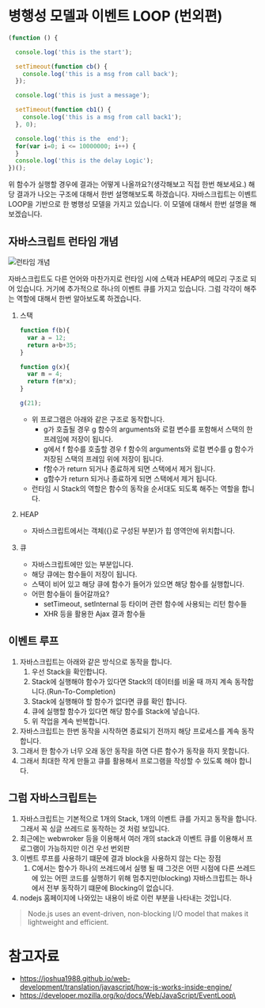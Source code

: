 # 병행성 모델과 이벤트 LOOP (번외편)

```JavaScript
(function () {

  console.log('this is the start');

  setTimeout(function cb() {
    console.log('this is a msg from call back');
  });

  console.log('this is just a message');

  setTimeout(function cb1() {
    console.log('this is a msg from call back1');
  }, 0);

  console.log('this is the  end');
  for(var i=0; i <= 10000000; i++) {
  }
  console.log('this is the delay Logic');
})();
```
위 함수가 실행할 경우에 결과는 어떻게 나올까요?(생각해보고 직접 한번 해보세요.)
해당 결과가 나오는 구조에 대해서 한번 설명해보도록 하겠습니다.
자바스크립트는 이벤트 LOOP을 기반으로 한 병행성 모델을 가지고 있습니다. 이 모델에 대해서 한번 설명을 해보겠습니다.

## 자바스크립트 런타임 개념

   ![런타임 개념](https://developer.mozilla.org/files/4617/default.svg)

   자바스크립트도 다른 언어와 마찬가지로 런타임 시에 스택과 HEAP의 메모리 구조로 되어 있습니다. 거기에 추가적으로 하나의 이벤트 큐를 가지고 있습니다.
   그럼 각각이 해주는 역할에 대해서 한번 알아보도록 하겠습니다.

1. 스택
   ```JavaScript
   function f(b){
     var a = 12;
     return a+b+35;
   }

   function g(x){
     var m = 4;
     return f(m*x);
   }

   g(21);
   ```
   * 위 프로그램은 아래와 같은 구조로 동작합니다.
      * g가 호출될 경우 g 함수의 arguments와 로컬 변수를 포함해서 스택의 한 프레임에 저장이 됩니다. 
      * g에서 f 함수를 호출할 경우 f 함수의 arguments와 로컬 변수를 g 함수가 저장된 스택의 프레임 위에 저장이 됩니다.
      * f함수가 return 되거나 종료하게 되면 스택에서 제거 됩니다.
      * g함수가 return 되거나 종료하게 되면 스택에서 제거 됩니다.
   * 런타임 시 Stack의 역할은 함수의 동작을 순서대도 되도록 해주는 역할을 합니다.

2. HEAP
   * 자바스크립트에서는 객체({}로 구성된 부분)가 힙 영역안에 위치합니다.

3. 큐
   * 자바스크립트에만 있는 부분입니다.
   * 해당 큐에는 함수들이 저장이 됩니다.
   * 스택이 비어 있고 해당 큐에 함수가 들어가 있으면 해당 함수를 실행합니다.
   * 어떤 함수들이 들어갈까요?
      * setTimeout, setInternal 등 타이머 관련 함수에 사용되는 리턴 함수들
      * XHR 등을 활용한 Ajax 결과 함수들

## 이벤트 루프

1. 자바스크립트는 아래와 같은 방식으로 동작을 합니다.
   1. 우선 Stack을 확인합니다.
   2. Stack에 실행해야 함수가 있다면 Stack의 데이터를 비울 때 까지 계속 동작합니다.(Run-To-Completion)
   3. Stack에 실행해야 할 함수가 없다면 큐를 확인 합니다.
   4. 큐에 실행할 함수가 있다면 해당 함수를 Stack에 넣습니다.
   5. 위 작업을 계속 반복합니다.
2. 자바스크립트는 한번 동작을 시작하면 종료되기 전까지 해당 프로세스를 계속 동작합니다.
3. 그래서 한 함수가 너무 오래 동안 동작을 하면 다른 함수가 동작을 하지 못합니다.
4. 그래서 최대한 작게 만들고 큐를 활용해서 프로그램을 작성할 수 있도록 해야 합니다. 

## 그럼 자바스크립트는

1. 자바스크립트는 기본적으로 1개의 Stack, 1개의 이벤트 큐를 가지고 동작을 합니다. 그래서 꼭 싱글 쓰레드로 동작하는 것 처럼 보입니다.
2. 최근에는 webwroker 등을 이용해서 여러 개의 stack과 이벤트 큐를 이용해서 프로그램이 가능하지만 이건 우선 번외판
3. 이벤트 루프를 사용하기 떄문에 결과 block을 사용하지 않는 다는 장점
   1.  C에서는 함수가 하나의 쓰레드에서 실행 될 때 그것은 어떤 시점에 다른 쓰레드에 있는 어떤 코드를 실행하기 위해 멈추지만(blocking) 자바스크립트는 하나에서 전부 동작하기 떄문에 Blocking이 없습니다. 
4. nodejs 홈페이지에 나와있는 내용이 바로 이런 부분을 나타내는 것입니다.
> Node.js uses an event-driven, non-blocking I/O model that makes it lightweight and efficient.

# 참고자료
* https://joshua1988.github.io/web-development/translation/javascript/how-js-works-inside-engine/
* https://developer.mozilla.org/ko/docs/Web/JavaScript/EventLoop\
